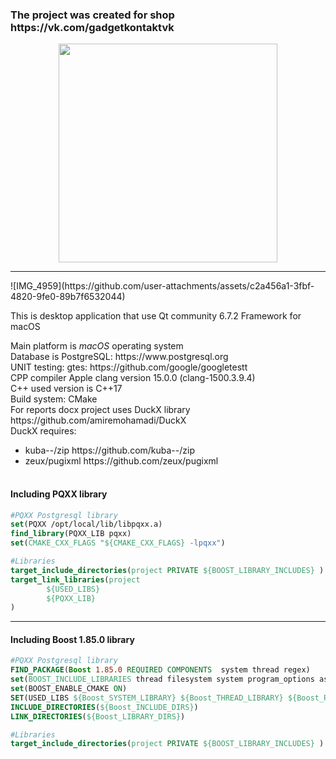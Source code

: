 <h3>The project was created for shop https://vk.com/gadgetkontaktvk</h3>

<p align="center">
  <img src="(https://github.com/user-attachments/assets/c2a456a1-3fbf-4820-9fe0-89b7f6532044" width="350">
</p><hr>
![IMG_4959](https://github.com/user-attachments/assets/c2a456a1-3fbf-4820-9fe0-89b7f6532044)

This is desktop application that use Qt community 6.7.2 Framework for macOS<br>
<div>Main platform is <i>macOS</i> operating system</div>
<div>Database is PostgreSQL: https://www.postgresql.org</div>
<div>UNIT testing: gtes: https://github.com/google/googletestt</div>
<div>CPP compiler Apple clang version 15.0.0 (clang-1500.3.9.4)</div>
<div>C++ used version is C++17<div>
<div>Build system: CMake</div>
For reports docx project uses DuckX library https://github.com/amiremohamadi/DuckX <br>
DuckX requires: <br>
<table> 
  <ul>
    <li>
      <span>kuba--/zip https://github.com/kuba--/zip</span>
    </li>
    <li>
      <span>zeux/pugixml https://github.com/zeux/pugixml</span>
    </li>
  </ul>
</table>


 <h4>Including PQXX library</h4>

```cmake
#PQXX Postgresql library
set(PQXX /opt/local/lib/libpqxx.a)
find_library(PQXX_LIB pqxx)
set(CMAKE_CXX_FLAGS "${CMAKE_CXX_FLAGS} -lpqxx")

#Libraries
target_include_directories(project PRIVATE ${BOOST_LIBRARY_INCLUDES} )
target_link_libraries(project
        ${USED_LIBS}
        ${PQXX_LIB}
)
```
<hr>
<h4>Including Boost 1.85.0 library</h4>

```cmake
#PQXX Postgresql library
FIND_PACKAGE(Boost 1.85.0 REQUIRED COMPONENTS  system thread regex)
set(BOOST_INCLUDE_LIBRARIES thread filesystem system program_options asio date_time)
set(BOOST_ENABLE_CMAKE ON)
SET(USED_LIBS ${Boost_SYSTEM_LIBRARY} ${Boost_THREAD_LIBRARY} ${Boost_REGEX_LIBRARY})
INCLUDE_DIRECTORIES(${Boost_INCLUDE_DIRS})
LINK_DIRECTORIES(${Boost_LIBRARY_DIRS})

#Libraries
target_include_directories(project PRIVATE ${BOOST_LIBRARY_INCLUDES} )
```
